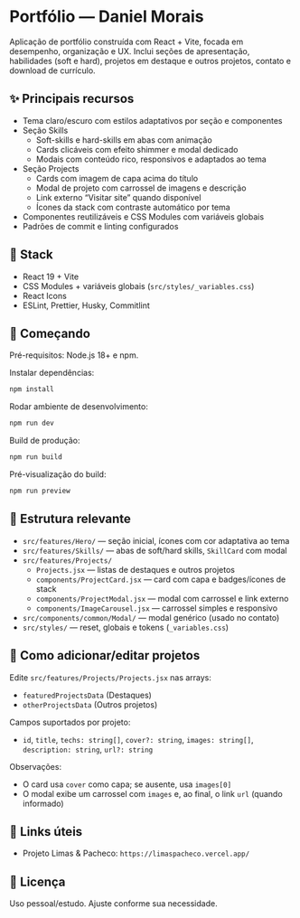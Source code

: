 # Portfólio — Daniel Morais

Aplicação de portfólio construída com React + Vite, focada em desempenho, organização e UX. Inclui seções de apresentação, habilidades (soft e hard), projetos em destaque e outros projetos, contato e download de currículo.

## ✨ Principais recursos

- Tema claro/escuro com estilos adaptativos por seção e componentes
- Seção Skills
  - Soft-skills e hard-skills em abas com animação
  - Cards clicáveis com efeito shimmer e modal dedicado
  - Modais com conteúdo rico, responsivos e adaptados ao tema
- Seção Projects
  - Cards com imagem de capa acima do título
  - Modal de projeto com carrossel de imagens e descrição
  - Link externo “Visitar site” quando disponível
  - Ícones da stack com contraste automático por tema
- Componentes reutilizáveis e CSS Modules com variáveis globais
- Padrões de commit e linting configurados

## 🧰 Stack

- React 19 + Vite
- CSS Modules + variáveis globais (`src/styles/_variables.css`)
- React Icons
- ESLint, Prettier, Husky, Commitlint

## 🚀 Começando

Pré-requisitos: Node.js 18+ e npm.

Instalar dependências:

```bash
npm install
```

Rodar ambiente de desenvolvimento:

```bash
npm run dev
```

Build de produção:

```bash
npm run build
```

Pré-visualização do build:

```bash
npm run preview
```

## 📁 Estrutura relevante

- `src/features/Hero/` — seção inicial, ícones com cor adaptativa ao tema
- `src/features/Skills/` — abas de soft/hard skills, `SkillCard` com modal
- `src/features/Projects/`
  - `Projects.jsx` — listas de destaques e outros projetos
  - `components/ProjectCard.jsx` — card com capa e badges/ícones de stack
  - `components/ProjectModal.jsx` — modal com carrossel e link externo
  - `components/ImageCarousel.jsx` — carrossel simples e responsivo
- `src/components/common/Modal/` — modal genérico (usado no contato)
- `src/styles/` — reset, globais e tokens (`_variables.css`)

## 🧩 Como adicionar/editar projetos

Edite `src/features/Projects/Projects.jsx` nas arrays:

- `featuredProjectsData` (Destaques)
- `otherProjectsData` (Outros projetos)

Campos suportados por projeto:

- `id`, `title`, `techs: string[]`, `cover?: string`, `images: string[]`, `description: string`, `url?: string`

Observações:

- O card usa `cover` como capa; se ausente, usa `images[0]`
- O modal exibe um carrossel com `images` e, ao final, o link `url` (quando informado)

## 🔗 Links úteis

- Projeto Limas & Pacheco: `https://limaspacheco.vercel.app/`

## 📜 Licença

Uso pessoal/estudo. Ajuste conforme sua necessidade.

